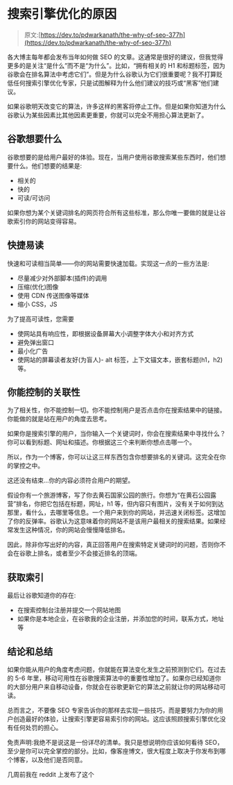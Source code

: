 # 搜索引擎优化的原因

> 原文:[https://dev.to/pdwarkanath/the-why-of-seo-377h](https://dev.to/pdwarkanath/the-why-of-seo-377h)

各大博主每年都会发布当年如何做 SEO 的文章。这通常是很好的建议，但我觉得更多的是关注“是什么”而不是“为什么”。比如，“拥有相关的 H1 和标题标签，因为谷歌会在排名算法中考虑它们”。但是为什么谷歌认为它们很重要呢？我不打算贬低任何搜索引擎优化专家，只是试图解释为什么他们建议的技巧或“黑客”他们建议。

如果谷歌明天改变它的算法，许多这样的黑客将停止工作。但是如果你知道为什么谷歌认为某些因素比其他因素更重要，你就可以完全不用担心算法更新了。

## [](#what-google-wants)谷歌想要什么

谷歌想要的是给用户最好的体验。现在，当用户使用谷歌搜索某些东西时，他们想要什么。他们想要的结果是:

*   相关的
*   快的
*   可读/可访问

如果你想为某个关键词排名的网页符合所有这些标准，那么你唯一要做的就是让谷歌索引你的网站变得容易。

## [](#quick-and-readable)快捷易读

快速和可读相当简单——你的网站需要快速加载。实现这一点的一些方法是:

*   尽量减少对外部脚本(插件)的调用
*   压缩(优化)图像
*   使用 CDN 传送图像等媒体
*   缩小 CSS，JS

为了提高可读性，您需要

*   使网站具有响应性，即根据设备屏幕大小调整字体大小和对齐方式
*   避免弹出窗口
*   最小化广告
*   使网站的屏幕读者友好(为盲人)- alt 标签，上下文锚文本，嵌套标题(h1，h2)等。

## [](#relevance-that-you-can-control)你能控制的关联性

为了相关性，你不能控制一切。你不能控制用户是否点击你在搜索结果中的链接。你能做的就是站在用户的角度去思考。

如果你是搜索引擎的用户，当你输入一个关键词时，你会在搜索结果中寻找什么？你可以看到标题、网址和描述。你根据这三个来判断你想点击哪一个。

所以，作为一个博客，你可以让这三样东西包含你想要排名的关键词。这完全在你的掌控之中。

这还没有结束...你的内容必须符合用户的期望。

假设你有一个旅游博客，写了你去黄石国家公园的旅行。你想为“在黄石公园露营”排名，你把它包括在标题，网址，h1 等，但内容只有图片，没有关于如何到达那里，看什么，去哪里等信息。一个用户来到你的网站，并迅速关闭标签。这增加了你的反弹率。谷歌认为这意味着你的网站不是该用户最相关的搜索结果。如果经常发生这种情况，你的网站会慢慢降低排名。

因此，除非你写出好的内容，真正回答用户在搜索特定关键词时的问题，否则你不会在谷歌上排名，或者至少不会接近排名的顶端。

## [](#get-indexed)获取索引

最后让谷歌知道你的存在:

*   在搜索控制台注册并提交一个网站地图
*   如果你是本地企业，在谷歌我的企业注册，并添加您的时间，联系方式，地址等

## [](#conclusions-and-summary)结论和总结

如果你能从用户的角度考虑问题，你就能在算法变化发生之前预测到它们。在过去的 5-6 年里，移动可用性在谷歌搜索算法中的重要性增加了。如果你已经知道你的大部分用户来自移动设备，你就会在谷歌更新它的算法之前就让你的网站移动可读。

总而言之，不要像 SEO 专家告诉你的那样去实现一些技巧，而是要努力为你的用户创造最好的体验，让搜索引擎更容易索引你的网站。这应该照顾搜索引擎优化没有任何处罚的担心。

免责声明:我绝不是说这是一份详尽的清单。我只是想说明你应该如何看待 SEO，至少是你可以完全掌控的部分。比如，像客座博文，很大程度上取决于你发布到哪个博客，以及他们是否同意。

几周前我在 reddit 上发布了这个